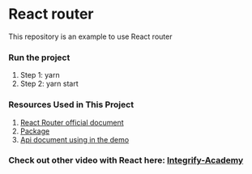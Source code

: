 # React router

This repository is an example to use React router

### Run the project

1. Step 1: yarn
2. Step 2: yarn start

### Resources Used in This Project

1. [React Router official document](https://reactrouter.com/en/main)
2. [Package](https://www.npmjs.com/package/react-router-dom)
3. [Api document using in the demo](https://fakestoreapi.com/docs)

### Check out other video with React here: [Integrify-Academy](https://www.youtube.com/@integrifyacademy)
